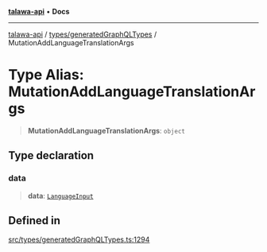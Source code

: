 [**talawa-api**](../../../README.md) • **Docs**

***

[talawa-api](../../../modules.md) / [types/generatedGraphQLTypes](../README.md) / MutationAddLanguageTranslationArgs

# Type Alias: MutationAddLanguageTranslationArgs

> **MutationAddLanguageTranslationArgs**: `object`

## Type declaration

### data

> **data**: [`LanguageInput`](LanguageInput.md)

## Defined in

[src/types/generatedGraphQLTypes.ts:1294](https://github.com/PalisadoesFoundation/talawa-api/blob/fe65d855b3d1e3e4af621340e7e8bfa0325634c1/src/types/generatedGraphQLTypes.ts#L1294)
